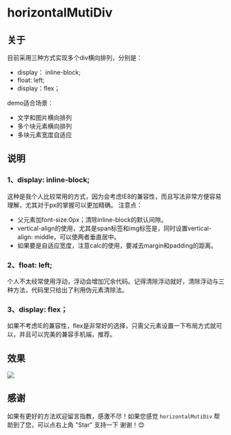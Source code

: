 # horizontalMutiDiv

## 关于
目前采用三种方式实现多个div横向排列，分别是：
- display： inline-block;
- float: left;
- display：flex；

demo适合场景：
- 文字和图片横向排列
- 多个块元素横向排列
- 多块元素宽度自适应
## 说明
### 1、display: inline-block;
这种是我个人比较常用的方式，因为会考虑IE8的兼容性，而且写法非常方便容易理解，尤其对于px的掌握可以更加精确。
注意点：
- 父元素加font-size:0px；清除inline-block的默认间隙。 
- vertical-align的使用，尤其是span标签和img标签是，同时设置vertical-align: middle，可以使两者垂直居中。
- 如果要是自适应宽度，注意calc的使用，要减去margin和padding的距离。

### 2、float: left;
个人不太经常使用浮动，浮动会增加冗余代码。记得清除浮动就好，清除浮动与三种方法，代码里只给出了利用伪元素清除法。

### 3、display: flex；
如果不考虑IE的兼容性，flex是非常好的选择，只需父元素设置一下布局方式就可以，并且可以完美的兼容手机端，推荐。
## 效果
![](https://github.com/mandyJiai/rendering/blob/master/horizontalMutiDiv.png)
## 感谢
如果有更好的方法欢迎留言指教，感激不尽！如果您感觉 `horizontalMutiDiv` 帮助到了您，可以点右上角 "Star" 支持一下 谢谢！:blush: